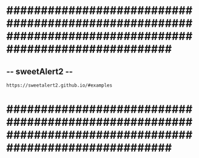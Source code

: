 # ######################################################################################################### #


## -- sweetAlert2 -- ##


    https://sweetalert2.github.io/#examples


# ######################################################################################################### #